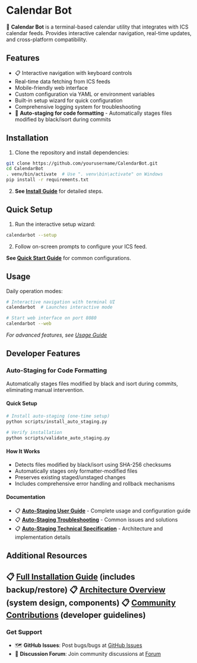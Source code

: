 # Calendar Bot

📅 **Calendar Bot** is a terminal-based calendar utility that integrates with ICS calendar feeds. Provides interactive calendar navigation, real-time updates, and cross-platform compatibility.

## Features
- 📋 Interactive navigation with keyboard controls
- Real-time data fetching from ICS feeds
- Mobile-friendly web interface
- Custom configuration via YAML or environment variables
- Built-in setup wizard for quick configuration
- Comprehensive logging system for troubleshooting
- 🔧 **Auto-staging for code formatting** - Automatically stages files modified by black/isort during commits

## Installation
1. Clone the repository and install dependencies:
```bash
git clone https://github.com/yourusername/CalendarBot.git
cd CalendarBot
. venv/bin/activate  # Use ". venv\bin\activate" on Windows
pip install -r requirements.txt
```
2. **See [Install Guide](docs/INSTALL.md)** for detailed steps.

## Quick Setup
1. Run the interactive setup wizard:
```bash
calendarbot --setup
```
2. Follow on-screen prompts to configure your ICS feed.

**See [Quick Start Guide](quick_start.md)** for common configurations.

## Usage

Daily operation modes:
```bash
# Interactive navigation with terminal UI
calendarbot  # Launches interactive mode

# Start web interface on port 8080
calendarbot --web
```

<!-- Improved maintainability and consistency with CLI structure. -->

_For advanced features, see [Usage Guide](docs/USAGE.md)_

## Developer Features

### Auto-Staging for Code Formatting
Automatically stages files modified by black and isort during commits, eliminating manual intervention.

#### Quick Setup
```bash
# Install auto-staging (one-time setup)
python scripts/install_auto_staging.py

# Verify installation
python scripts/validate_auto_staging.py
```

#### How It Works
- Detects files modified by black/isort using SHA-256 checksums
- Automatically stages only formatter-modified files
- Preserves existing staged/unstaged changes
- Includes comprehensive error handling and rollback mechanisms

#### Documentation
- 📋 **[Auto-Staging User Guide](docs/AUTO_STAGING_USER_GUIDE.md)** - Complete usage and configuration guide
- 📋 **[Auto-Staging Troubleshooting](docs/AUTO_STAGING_TROUBLESHOOTING.md)** - Common issues and solutions
- 📋 **[Auto-Staging Technical Specification](docs/AUTO_STAGING_TECHNICAL_SPECIFICATION.md)** - Architecture and implementation details

## Additional Resources
📋 **[Full Installation Guide](docs/FULL_INSTALL.md)** (includes backup/restore)
📋 **[Architecture Overview](docs/ARCHITECTURE.md)** (system design, components)
📋 **[Community Contributions](CONTRIBUTING.md)** (developer guidelines)
---
### Get Support
- 🗺️ **GitHub Issues**: Post bugs/bugs at [GitHub Issues](https://github.com/yourusername/CalendarBot/issues/new)
- 📢 **Discussion Forum**: Join community discussions at [Forum](link.to/community)
